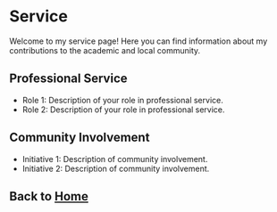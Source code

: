 # Service

Welcome to my service page! Here you can find information about my contributions to the academic and local community.

## Professional Service
- Role 1: Description of your role in professional service.
- Role 2: Description of your role in professional service.

## Community Involvement
- Initiative 1: Description of community involvement.
- Initiative 2: Description of community involvement.

## Back to [Home](index.md)